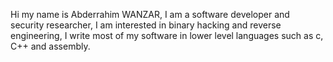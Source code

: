 Hi my name is Abderrahim WANZAR, I am a software developer and security researcher,
I am interested in binary hacking and reverse engineering, I write most of my software
in lower level languages such as c, C++ and assembly. 
